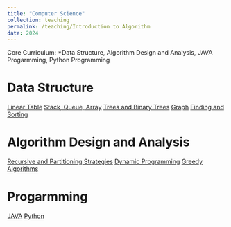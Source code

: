 ```yaml
---
title: "Computer Science"
collection: teaching
permalink: /teaching/Introduction to Algorithm
date: 2024
---
```


Core Curriculum: *Data Structure, Algorithm Design and Analysis, JAVA Progarmming, Python Programming

Data Structure
======
[Linear Table](https://www.bilibili.com/video/BV1nk4y1c7Hp/)
[Stack, Queue, Array](https://www.bilibili.com/video/BV18H4y1U7T8/)
[Trees and Binary Trees](https://www.bilibili.com/video/BV1BM411R78b/)
[Graph](https://www.bilibili.com/video/BV1YQ4y1g7Wn/)
[Finding and Sorting](https://www.bilibili.com/video/BV1bN4y187n6/)

Algorithm Design and Analysis
======
[Recursive and Partitioning Strategies](https://www.bilibili.com/video/BV1hE421u7hs/)
[Dynamic Programming](https://www.bilibili.com/video/BV1vD421T7q9/)
[Greedy Algorithms](https://www.bilibili.com/video/BV1cz421h7SJ/)

Progarmming
======
[JAVA](https://www.bilibili.com/video/BV1AM4y1e7va/)
[Python](https://www.bilibili.com/video/BV1YW4y1X75V/)
